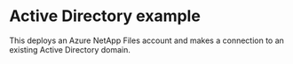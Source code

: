 # Active Directory example

This deploys an Azure NetApp Files account and makes a connection to an existing Active Directory domain.
